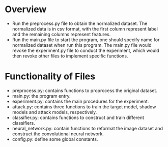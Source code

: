 # Overview
* Run the preprocess.py file to obtain the normalized dataset. The normalized data is in csv format, with the first column represent label and the remaining columns represent features.
* Run the main.py file to start the program, one should specify name for normalized dataset when run this program.  The main.py file would revoke the experiment.py file to conduct the experiment, which would then revoke other files to implement specific functions.

# Functionality of Files
* preprocess.py: contains functions to proprocess the original dataset.
* main.py: the program entry.
* experiment.py: contains the main procedures for the experiment.
* attack.py: contains three functions to train the target model, shadow models and attack models, respectively.
* classifier.py: contains functions to construct and train different classifiers.
* neural_network.py: contain functions to reformat the image dataset and construct the convolutional neural network.
* config.py: define some global constants.